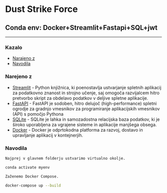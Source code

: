 # Dust Strike Force
## Conda env: Docker+Streamlit+Fastapi+SQL+jwt  

---

### Kazalo

* [Narajeno z](#Narejeno-z)
* [Navodila](#Navodila)

### Narejeno z

* [Streamlit](https://streamlit.io/) - Python knjižnica, ki poenostavlja ustvarjanje spletnih aplikacij za podatkovno znanost in strojno učenje, saj omogoča razvijalcem hitro pretvorbo skript za obdelavo podatkov v deljive spletne aplikacije.
* [FastAPI](https://fastapi.tiangolo.com/) - FastAPI je sodoben, hitro delujoč (high-performance) spletni ogrodje za gradnjo vmesnikov za programiranje aplikacijskih vmesnikov (API) s pomočjo Pythona
* [SQLite](https://www.sqlalchemy.org/) -  SQLite je lahka in samozadostna relacijska baza podatkov, ki je široko uporabljena za vgrajene sisteme in aplikacije manjšega obsega.
* [Docker](https://www.docker.com/) - Docker je odprtokodna platforma za razvoj, dostavo in upravljanje aplikacij v kontejnerjih.

### Navodila

```sh
Najprej v glavnem folderju ustvarimo virtualno okolje.

conda activate myenv

Zaženemo Docker Compose.

docker-compose up --build

```
